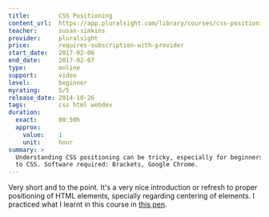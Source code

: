 ```yaml
---
title:        CSS Positioning
content_url:  https://app.pluralsight.com/library/courses/css-positioning-1834
teacher:      susan-simkins
provider:     pluralsight
price:        requires-subscription-with-provider
start_date:   2017-02-06
end_date:     2017-02-07
type:         online
support:      video
level:        beginner
myrating:     5/5
release_date: 2014-10-26
tags:         css html webdev
duration:
  exact:      00:50h
  approx:
    value:    1
    unit:     hour
summary: >
  Understanding CSS positioning can be tricky, especially for beginners
  to CSS. Software required: Brackets, Google Chrome.
---
```


Very short and to the point. It's a very nice introduction or
refresh to proper positioning of HTML elements, specially
regarding centering of elements. I practiced what I learnt in
this course in [this pen](http://codepen.io/rbf/pen/mRjpKK).
